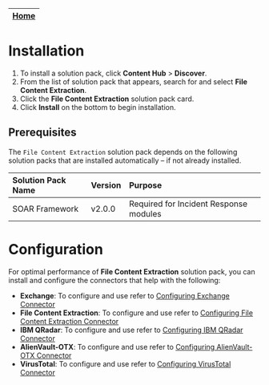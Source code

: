| [Home](../README.md) |
|--------------------------------------------|

# Installation

1. To install a solution pack, click **Content Hub** > **Discover**.
2. From the list of solution pack that appears, search for and select **File Content Extraction**.
3. Click the **File Content Extraction** solution pack card.
4. Click **Install** on the bottom to begin installation.

## Prerequisites

The `File Content Extraction` solution pack depends on the following solution packs that are installed automatically &ndash; if not already installed.

| Solution Pack Name | Version | Purpose                                |
|:-------------------|:--------|:---------------------------------------|
| SOAR Framework     | v2.0.0  | Required for Incident Response modules |

# Configuration

For optimal performance of **File Content Extraction** solution pack, you can install and configure the connectors that help with the following:

- **Exchange**: To configure and use refer to [Configuring Exchange Connector](https://docs.fortinet.com/fortisoar/connectors/exchange)
- **File Content Extraction**: To configure and use refer to [Configuring File Content Extraction Connector](https://docs.fortinet.com/fortisoar/connectors/filecontentextraction)
- **IBM QRadar**: To configure and use refer to [Configuring IBM QRadar Connector](https://docs.fortinet.com/fortisoar/connectors/ibm_qradar)
- **AlienVault-OTX**: To configure and use refer to [Configuring AlienVault-OTX Connector](https://docs.fortinet.com/fortisoar/connectors/alienvault-otx)
- **VirusTotal**: To configure and use refer to [Configuring VirusTotal Connector](https://docs.fortinet.com/fortisoar/connectors/virustotal)


